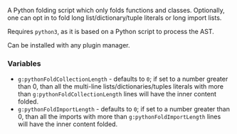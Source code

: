 A Python folding script which only folds functions and classes. Optionally, one can opt in to fold long list/dictionary/tuple literals or long import lists.

Requires `python3`, as it is based on a Python script to process the AST.

Can be installed with any plugin manager.

### Variables

- `g:pythonFoldCollectionLength` - defaults to `0`; if set to a number greater than 0, than all the multi-line lists/dictionaries/tuples literals with more than `g:pythonFoldCollectionLength` lines will have the inner content folded.
- `g:pythonFoldImportLength` - defaults to `0`; if set to a number greater than 0, than all the imports with more than `g:pythonFoldImportLength` lines will have the inner content folded.
